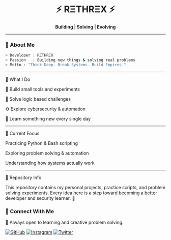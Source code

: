 <h1 align="center">⚡ RΞTHRΞX ⚡</h1>
<p align="center">
  <b> Building | Solving | Evolving</b><br>
</p>

---

### 🧠 About Me
```bash
> Developer : RΞTHRΞX  
> Passion   : Building new things & solving real problems  
> Motto : "Think Deep. Break Systems. Build Empires."

```
---

🚀 What I Do

🧩 Build small tools and experiments

🧠 Solve logic based challenges

⚙️ Explore cybersecurity & automation

🌱 Learn something new every single day



---

🔧 Current Focus

Practicing Python & Bash scripting

Exploring problem solving & automation

Understanding how systems actually work



---

📂 Repository Info

This repository contains my personal projects, practice scripts, and problem solving experiments.
Every idea here is a step toward becoming a better developer and security learner. 🖤

### 🖤 Connect With Me

💬 Always open to learning and creative problem solving.

[![GitHub](https://img.shields.io/badge/GitHub-Rethrex-181717?style=for-the-badge&logo=github&logoColor=white)](https://github.com/rethrex)
[![Instagram](https://img.shields.io/badge/Instagram-@rethrex-e4405f?style=for-the-badge&logo=instagram&logoColor=white)](https://instagram.com/rethrex)
[![Twitter](https://img.shields.io/badge/Twitter-@rethrex-1DA1F2?style=for-the-badge&logo=twitter&logoColor=white)](https://x.com/rethrex)
